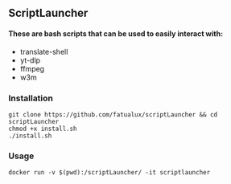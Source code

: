 ## ScriptLauncher
#### These are bash scripts that can be used to easily interact with:

* translate-shell
* yt-dlp
* ffmpeg
* w3m


### Installation

```
git clone https://github.com/fatualux/scriptLauncher && cd scriptLauncher
chmod +x install.sh
./install.sh
```

### Usage

```
docker run -v $(pwd):/scriptLauncher/ -it scriptlauncher
```
